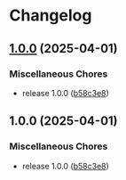 # Changelog

## [1.0.0](https://github.com/hugo-vrijswijk/bangin-search/compare/v1.0.0...v1.0.0) (2025-04-01)


### Miscellaneous Chores

* release 1.0.0 ([b58c3e8](https://github.com/hugo-vrijswijk/bangin-search/commit/b58c3e852e9f8e0c2a73cf782c9c4dd969b712b4))

## 1.0.0 (2025-04-01)


### Miscellaneous Chores

* release 1.0.0 ([b58c3e8](https://github.com/hugo-vrijswijk/bangin-search/commit/b58c3e852e9f8e0c2a73cf782c9c4dd969b712b4))
